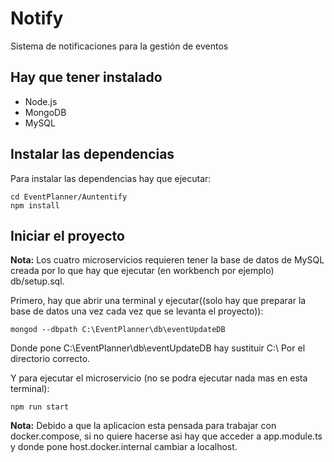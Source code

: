 # Notify
Sistema de notificaciones para la gestión de eventos

## Hay que tener instalado
* Node.js
* MongoDB
* MySQL
## Instalar las dependencias
Para instalar las dependencias hay que ejecutar:

    cd EventPlanner/Auntentify
    npm install

## Iniciar el proyecto

**Nota:** Los cuatro microservicios requieren tener la base de datos de MySQL creada por lo que hay que ejecutar (en workbench por ejemplo) db/setup.sql.

Primero, hay que abrir una terminal y ejecutar((solo hay que preparar la base de datos una vez cada vez que se levanta el proyecto)):
  
    mongod --dbpath C:\EventPlanner\db\eventUpdateDB

Donde pone C:\EventPlanner\db\eventUpdateDB hay sustituir C:\ Por el directorio correcto.

Y para ejecutar el microservicio (no se podra ejecutar nada mas en esta terminal):
  
    npm run start

**Nota:** Debido a que la aplicacion esta pensada para trabajar con docker.compose, si no quiere hacerse asi hay que acceder a app.module.ts y donde pone host.docker.internal cambiar a localhost.
